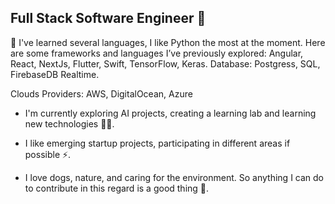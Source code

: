 ## Full Stack Software Engineer 👋 

🤔 I've learned several languages, I like Python the most at the moment. Here are some frameworks and languages ​​I’ve previously explored: Angular, React, NextJs, Flutter, Swift, TensorFlow, Keras.
Database: Postgress, SQL, FirebaseDB Realtime.

Clouds Providers: AWS, DigitalOcean, Azure

* I'm currently exploring AI projects, creating a learning lab and  learning new technologies 👨‍💻.

* I like emerging startup projects, participating in different areas if possible ⚡.

* I love dogs, nature, and caring for the environment. So anything I can do to contribute in this regard is a good thing 🌱.

 

